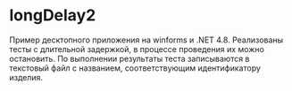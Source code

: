 # longDelay2
Пример десктопного приложения на winforms и .NET 4.8. Реализованы тесты с длительной задержкой, в процессе проведения их можно остановить. По выполнении результаты теста записываются в текстовый файл с названием, соответствующим идентификатору изделия.
